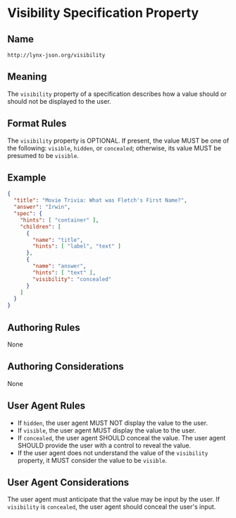 # Visibility Specification Property

## Name

`http://lynx-json.org/visibility`

## Meaning

The `visibility` property of a specification describes how a value should or should not be displayed to the user.

## Format Rules

The `visibility` property is OPTIONAL. If present, the value MUST be one of the following: `visible`, `hidden`, or `concealed`; otherwise, its value MUST be presumed to be `visible`.

## Example

```json
{
  "title": "Movie Trivia: What was Fletch's First Name?",
  "answer": "Irwin",
  "spec": {
    "hints": [ "container" ],
    "children": [
      {
        "name": "title",
        "hints": [ "label", "text" ]
      },
      {
        "name": "answer",
        "hints": [ "text" ],
        "visibility": "concealed"
      }
    ]
  }
}
```

## Authoring Rules

None

## Authoring Considerations

None

## User Agent Rules

- If `hidden`, the user agent MUST NOT display the value to the user.
- If `visible`, the user agent MUST display the value to the user.
- If `concealed`, the user agent SHOULD conceal the value. The user agent SHOULD provide the user with a control to reveal the value.
- If the user agent does not understand the value of the `visibility` property, it MUST consider the value to be `visible`.

## User Agent Considerations

The user agent must anticipate that the value may be input by the user. If `visibility` is `concealed`, the user agent should conceal the user's input.
